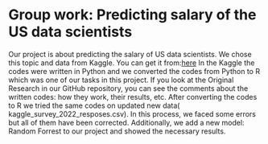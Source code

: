# Group work: Predicting salary of the US data scientists

Our project is about predicting the salary of US data scientists. We chose this topic and data from Kaggle. You can get it from:[here](https://www.kaggle.com/code/mabs003/predicting-salary-of-data-scientists)
In the Kaggle the codes were written in Python and we converted the codes from Python to R which was one of our tasks in this project. If you look at the Original Research in our GitHub repository, you can see the comments about the written codes: how they work, their results, etc. 
After converting the codes to R we tried the same codes on updated new data( kaggle_survey_2022_resposes.csv). In this process, we faced some errors but all of them have been corrected. Additionally, we add a new model: Random Forrest to our project and showed the necessary results. 
